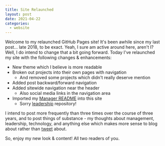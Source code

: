 ```yaml
---
title: Site Relaunched
layout: post
date: 2021-04-22
categories:
  - website
---
```


Welcome to my relaunched GitHub Pages site! It's been awhile since my last
post... late 2018, to be exact. Yeah, I sure am active around here, aren't I?
Well, I do intend to change that a bit going forward. Today I've relaunched my
site with the following changes & enhancements:

* New theme which I believe is more readable
* Broken out projects into their own pages with navigation
  * And removed some projects which didn't really deserve mention
* Added post backward/forward navigation
* Added sitewide navigation near the header
  * Also social media links in the navigation area
* Imported my [Manager README](/manager-README) into this site
  * Sorry [leadership](https://github.com/rfpludwick/leadership) repository!

I intend to post more frequently than three times over the course of three
years, and to post things of substance - my thoughts about management,
leadership, technology, and anything else which makes more sense to blog about
rather than [tweet](https://twitter.com/rfpludwick) about.

So, enjoy my new look & content! All two readers of you.
